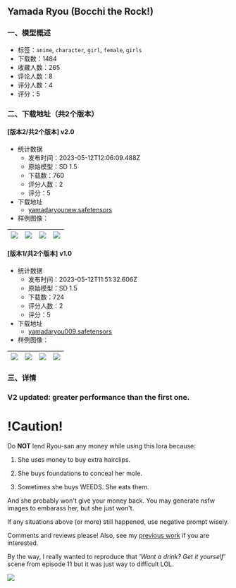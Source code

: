 ## Yamada Ryou (Bocchi the Rock!)
### 一、模型概述

- 标签：`anime`, `character`, `girl`, `female`, `girls`
- 下载数：1484
- 收藏人数：265
- 评论人数：8
- 评分人数：4
- 评分：5

### 二、下载地址（共2个版本）

#### [版本2/共2个版本] v2.0

- 统计数据
  - 发布时间：2023-05-12T12:06:09.488Z
  - 原始模型：SD 1.5
  - 下载数：760
  - 评分人数：2
  - 评分：5
- 下载地址
  - [yamadaryounew.safetensors](https://civitai.com/api/download/models/68754)
- 样例图像：

| <img src="https://image.civitai.com/xG1nkqKTMzGDvpLrqFT7WA/110390f2-1a70-412b-9af0-539c47586677/width=450/766294.jpeg" /> | <img src="https://image.civitai.com/xG1nkqKTMzGDvpLrqFT7WA/b1f49c02-26d1-4491-bbdd-d97df557521d/width=450/766297.jpeg" /> | <img src="https://image.civitai.com/xG1nkqKTMzGDvpLrqFT7WA/7dd5dd15-807b-4335-9c9f-ca0093917bc5/width=450/766299.jpeg" /> | <img src="https://image.civitai.com/xG1nkqKTMzGDvpLrqFT7WA/6c46eb9f-ef41-47d6-9223-a56d1c8dda59/width=450/766300.jpeg" /> |
| ---- | ---- | ---- | ---- |

#### [版本1/共2个版本] v1.0

- 统计数据
  - 发布时间：2023-05-12T11:51:32.606Z
  - 原始模型：SD 1.5
  - 下载数：724
  - 评分人数：2
  - 评分：5
- 下载地址
  - [yamadaryou009.safetensors](https://civitai.com/api/download/models/28370)
- 样例图像：

| <img src="https://image.civitai.com/xG1nkqKTMzGDvpLrqFT7WA/c13719bd-7129-4cd3-5ea1-b6f6a4b38900/width=450/369907.jpeg" /> | <img src="https://image.civitai.com/xG1nkqKTMzGDvpLrqFT7WA/0ee93aa6-b68c-429f-496c-e3b57c922800/width=450/319417.jpeg" /> | <img src="https://image.civitai.com/xG1nkqKTMzGDvpLrqFT7WA/fb3a9c02-6243-41e4-b282-258b59627a00/width=450/319421.jpeg" /> | <img src="https://image.civitai.com/xG1nkqKTMzGDvpLrqFT7WA/2071160d-361b-4510-f534-3857abb0e000/width=450/369908.jpeg" /> |
| ---- | ---- | ---- | ---- |


### 三、详情
<h3>V2 updated: greater performance than the first one.</h3><h1>!Caution!</h1><p>Do <strong>NOT</strong> lend Ryou-san any money while using this lora because:</p><ol><li><p>She uses money to buy extra hairclips.</p></li><li><p>She buys foundations to conceal her mole.</p></li><li><p>Sometimes she buys WEEDS. She eats them.</p></li></ol><p>And she probably won't give your money back. You may generate nsfw images to embarass her, but she just won't.</p><p>If any situations above (or more) still happened, use negative prompt wisely.</p><p></p><p>Comments and reviews please! Also, see my <a target="_blank" rel="ugc" href="https://civitai.com/user/jauiplay">previous work</a> if you are interested.</p><p></p><p>By the way, I really wanted to reproduce that <em>'Want a drink? Get it yourself' </em>scene from episode 11 but it was just way to difficult LOL.</p><p></p><img src="https://imagecache.civitai.com/xG1nkqKTMzGDvpLrqFT7WA/c0609e2f-a669-4b32-a7ae-567b67341600/width=525/c0609e2f-a669-4b32-a7ae-567b67341600" />